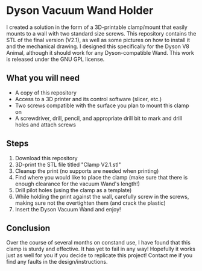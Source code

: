 # Dyson Vacuum Wand Holder
I created a solution in the form of a 3D-printable clamp/mount that easily mounts to a wall with two standard size screws. This repository contains the STL of the final version (V2.1), as well as some pictures on how to install it and the mechanical drawing. I designed this specifically for the Dyson V8 Animal, although it should work for any Dyson-compatible Wand. This work is released under the GNU GPL license.

## What you will need
* A copy of this repository
* Access to a 3D printer and its control software (slicer, etc.)
* Two screws compatible with the surface you plan to mount this clamp on
* A screwdriver, drill, pencil, and appropriate drill bit to mark and drill holes and attach screws

## Steps
1. Download this repository
2. 3D-print the STL file titled "Clamp V2.1.stl"
3. Cleanup the print (no supports are needed when printing)
4. Find where you would like to place the clamp (make sure that there is enough clearance for the vacuum Wand's length!)
5. Drill pilot holes (using the clamp as a template)
6. While holding the print against the wall, carefully screw in the screws, making sure not the overtighten them (and crack the plastic)
7. Insert the Dyson Vacuum Wand and enjoy!

## Conclusion
Over the course of several months on constand use, I have found that this clamp is sturdy and effective. It has yet to fail in any way! Hopefully it works just as well for you if you decide to replicate this project! Contact me if you find any faults in the design/instructions.
